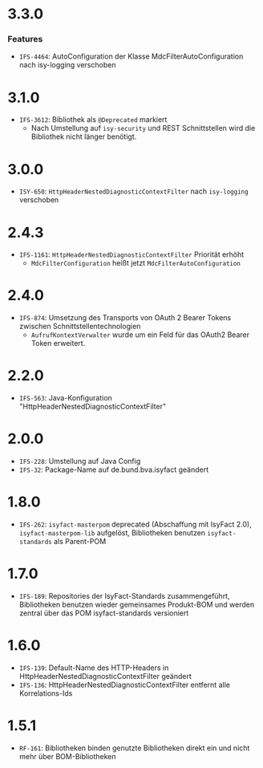 # 3.3.0
### Features
- `IFS-4464`: AutoConfiguration der Klasse MdcFilterAutoConfiguration nach isy-logging verschoben

# 3.1.0
- `IFS-3612`: Bibliothek als `@Deprecated` markiert
  - Nach Umstellung auf `isy-security` und REST Schnittstellen wird die Bibliothek nicht länger benötigt.

# 3.0.0
- `ISY-650`: `HttpHeaderNestedDiagnosticContextFilter` nach `isy-logging` verschoben

# 2.4.3
- `IFS-1161`: `HttpHeaderNestedDiagnosticContextFilter` Priorität erhöht
    - `MdcFilterConfiguration` heißt jetzt `MdcFilterAutoConfiguration`

# 2.4.0
- `IFS-874`: Umsetzung des Transports von OAuth 2 Bearer Tokens zwischen Schnittstellentechnologien
    - `AufrufKontextVerwalter` wurde um ein Feld für das OAuth2 Bearer Token erweitert.

# 2.2.0
- `IFS-563`: Java-Konfiguration "HttpHeaderNestedDiagnosticContextFilter"

# 2.0.0
- `IFS-228`: Umstellung auf Java Config
- `IFS-32`: Package-Name auf de.bund.bva.isyfact geändert

# 1.8.0
- `IFS-262`: `isyfact-masterpom` deprecated (Abschaffung mit IsyFact 2.0), `isyfact-masterpom-lib` aufgelöst, Bibliotheken benutzen `isyfact-standards` als Parent-POM

# 1.7.0
- `IFS-189`: Repositories der IsyFact-Standards zusammengeführt, Bibliotheken benutzen wieder gemeinsames Produkt-BOM und werden zentral über das POM isyfact-standards versioniert

# 1.6.0
- `IFS-139`: Default-Name des HTTP-Headers in HttpHeaderNestedDiagnosticContextFilter geändert 
- `IFS-136`: HttpHeaderNestedDiagnosticContextFilter entfernt alle Korrelations-Ids

# 1.5.1
- `RF-161`: Bibliotheken binden genutzte Bibliotheken direkt ein und nicht mehr über BOM-Bibliotheken

